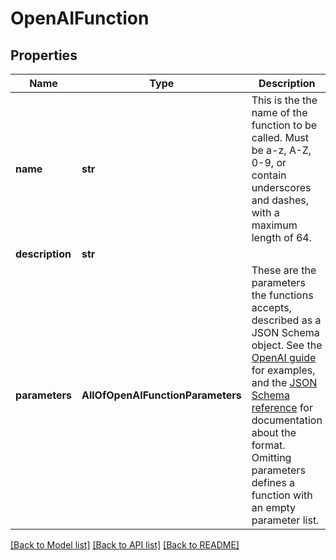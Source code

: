 # OpenAIFunction

## Properties
Name | Type | Description | Notes
------------ | ------------- | ------------- | -------------
**name** | **str** | This is the the name of the function to be called.  Must be a-z, A-Z, 0-9, or contain underscores and dashes, with a maximum length of 64. | 
**description** | **str** |  | [optional] 
**parameters** | **AllOfOpenAIFunctionParameters** | These are the parameters the functions accepts, described as a JSON Schema object.  See the [OpenAI guide](https://platform.openai.com/docs/guides/function-calling) for examples, and the [JSON Schema reference](https://json-schema.org/understanding-json-schema) for documentation about the format.  Omitting parameters defines a function with an empty parameter list. | [optional] 

[[Back to Model list]](../README.md#documentation-for-models) [[Back to API list]](../README.md#documentation-for-api-endpoints) [[Back to README]](../README.md)

